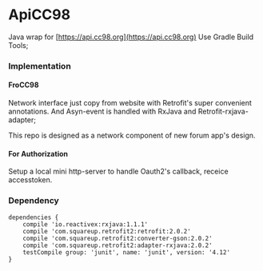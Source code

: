 # ApiCC98

Java wrap for [https://api.cc98.org](https://api.cc98.org)
Use Gradle Build Tools;
### Implementation

#### FroCC98
Network interface just copy from website with Retrofit's super convenient annotations.
And Asyn-event is handled with RxJava and Retrofit-rxjava-adapter;

This repo is designed as a network component of new forum app's design.

#### For Authorization
Setup a local mini http-server to handle Oauth2's callback, receice accesstoken.

### Dependency

```
dependencies {
    compile 'io.reactivex:rxjava:1.1.1'
    compile 'com.squareup.retrofit2:retrofit:2.0.2'
    compile 'com.squareup.retrofit2:converter-gson:2.0.2'
    compile 'com.squareup.retrofit2:adapter-rxjava:2.0.2'
    testCompile group: 'junit', name: 'junit', version: '4.12'
}
```

